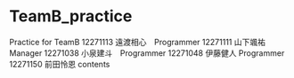 # TeamB_practice
Practice for TeamB
12271113 遠渡相心　Programmer
12271111 山下颯祐　Manager
12271038 小泉建斗　Programmer
12271048 伊藤健人 Programmer 
12271150 前田怜恩 contents